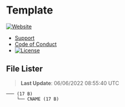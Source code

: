 # Template

[![Website](https://img.shields.io/website?down_color=%23F00&down_message=Down&label=Website&up_color=%2308F&up_message=Online&url=https%3A%2F%2Fassets.wixonic.fr)](https://github.com/Wixonic/Assets)

- [Support](https://github.com/Wixonic/Assets/blob/Default/.github/SUPPORT.md)
- [Code of Conduct](https://github.com/Wixonic/Assets/blob/Default/.github/CODE_OF_CONDUCT.md)
- [![License](https://img.shields.io/github/license/Wixonic/Assets?color=%23555&label=License)](https://github.com/Wixonic/Assets/blob/Default/LICENSE.txt)

## File Lister
<!-- File Lister Display -->
> **Last Update**: 06/06/2022 08:55:40 UTC

```
─── (17 B) 
    └── CNAME (17 B)
```
<!-- File Lister Display -->
